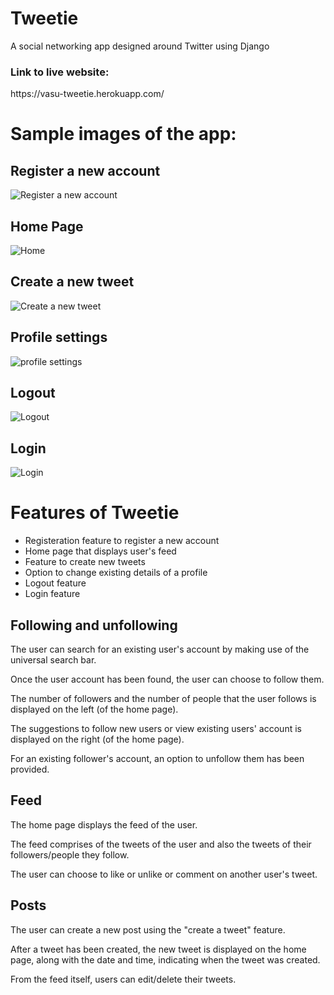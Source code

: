 # Tweetie
A social networking app designed around Twitter using Django

<h3>Link to live website:</h3> https://vasu-tweetie.herokuapp.com/

<h1>Sample images of the app:</h1>

<h2>Register a new account</h2>

![Register a new account](https://github.com/vasupradharamachanrdan/Tweetie/blob/main/media/TweetieRegister.png)


<h2>Home Page</h2>

![Home](https://github.com/vasupradharamachanrdan/Tweetie/blob/main/media/TweetieHome.png)


<h2>Create a new tweet</h2>

![Create a new tweet](https://github.com/vasupradharamachanrdan/Tweetie/blob/main/media/TweetieCreateTweet.png)


<h2>Profile settings</h2>

![profile settings](https://github.com/vasupradharamachanrdan/Tweetie/blob/main/media/TweetieSettings.png)


<h2>Logout</h2>

![Logout](https://github.com/vasupradharamachanrdan/Tweetie/blob/main/media/TweetieLogout.png)


<h2>Login</h2>

![Login](https://github.com/vasupradharamachanrdan/Tweetie/blob/main/media/TweetieLogin.png)


<h1>Features of Tweetie</h1>

* Registeration feature to register a new account
* Home page that displays user's feed
* Feature to create new tweets
* Option to change existing details of a profile
* Logout feature
* Login feature


<h2> Following and unfollowing </h2>

The user can search for an existing user's account by making use of the universal search bar.

Once the user account has been found, the user can choose to follow them. 

The number of followers and the number of people that the user follows is displayed on the left (of the home page).

The suggestions to follow new users or view existing users' account is displayed on the right (of the home page).

For an existing follower's account, an option to unfollow them has been provided.

<h2> Feed </h2>

The home page displays the feed of the user.

The feed comprises of the tweets of the user and also the tweets of their followers/people they follow.

The user can choose to like or unlike or comment on another user's tweet.

<h2> Posts </h2>

The user can create a new post using the "create a tweet" feature.

After a tweet has been created, the new tweet is displayed on the home page, along with the date and time, indicating when the tweet was created.

From the feed itself, users can edit/delete their tweets.









